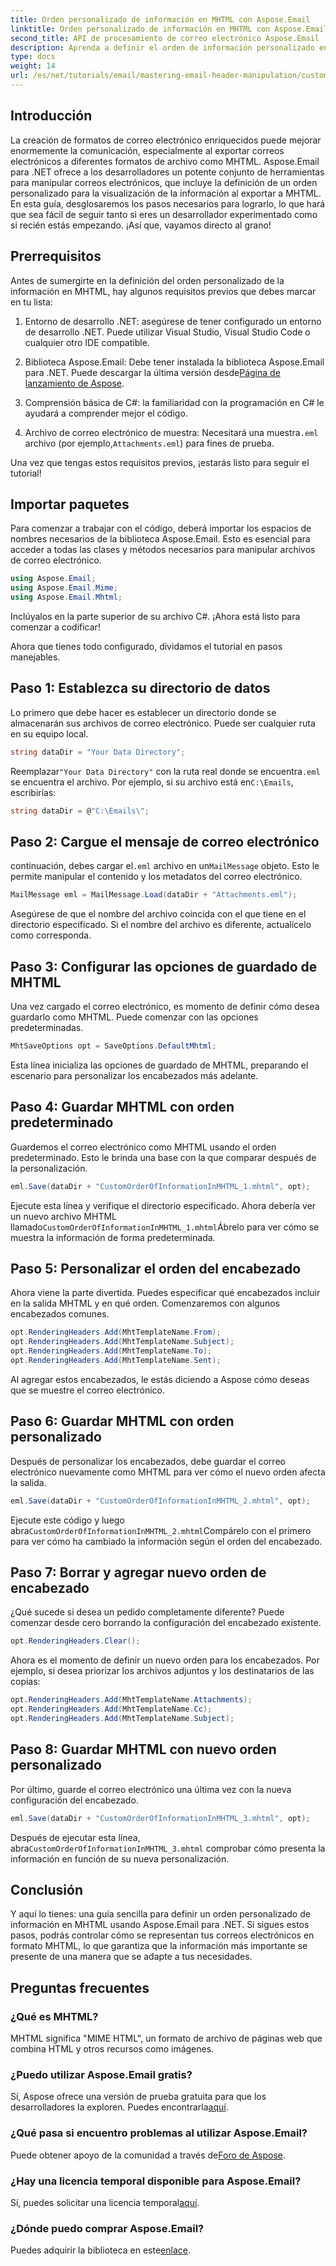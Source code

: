 ```yaml
---
title: Orden personalizado de información en MHTML con Aspose.Email
linktitle: Orden personalizado de información en MHTML con Aspose.Email
second_title: API de procesamiento de correo electrónico Aspose.Email .NET
description: Aprenda a definir el orden de información personalizado en MHTML usando Aspose.Email para .NET en este tutorial paso a paso.
type: docs
weight: 14
url: /es/net/tutorials/email/mastering-email-header-manipulation/custom-order-of-information-in-mhtml/
---
```

## Introducción

La creación de formatos de correo electrónico enriquecidos puede mejorar enormemente la comunicación, especialmente al exportar correos electrónicos a diferentes formatos de archivo como MHTML. Aspose.Email para .NET ofrece a los desarrolladores un potente conjunto de herramientas para manipular correos electrónicos, que incluye la definición de un orden personalizado para la visualización de la información al exportar a MHTML. En esta guía, desglosaremos los pasos necesarios para lograrlo, lo que hará que sea fácil de seguir tanto si eres un desarrollador experimentado como si recién estás empezando. ¡Así que, vayamos directo al grano!

## Prerrequisitos

Antes de sumergirte en la definición del orden personalizado de la información en MHTML, hay algunos requisitos previos que debes marcar en tu lista:

1. Entorno de desarrollo .NET: asegúrese de tener configurado un entorno de desarrollo .NET. Puede utilizar Visual Studio, Visual Studio Code o cualquier otro IDE compatible.

2.  Biblioteca Aspose.Email: Debe tener instalada la biblioteca Aspose.Email para .NET. Puede descargar la última versión desde[Página de lanzamiento de Aspose](https://releases.aspose.com/email/net/).

3. Comprensión básica de C#: la familiaridad con la programación en C# le ayudará a comprender mejor el código.

4.  Archivo de correo electrónico de muestra: Necesitará una muestra`.eml` archivo (por ejemplo,`Attachments.eml`) para fines de prueba.

Una vez que tengas estos requisitos previos, ¡estarás listo para seguir el tutorial!

## Importar paquetes

Para comenzar a trabajar con el código, deberá importar los espacios de nombres necesarios de la biblioteca Aspose.Email. Esto es esencial para acceder a todas las clases y métodos necesarios para manipular archivos de correo electrónico.

```csharp
using Aspose.Email;
using Aspose.Email.Mime;
using Aspose.Email.Mhtml;
```

Inclúyalos en la parte superior de su archivo C#. ¡Ahora está listo para comenzar a codificar!

Ahora que tienes todo configurado, dividamos el tutorial en pasos manejables.

## Paso 1: Establezca su directorio de datos

Lo primero que debe hacer es establecer un directorio donde se almacenarán sus archivos de correo electrónico. Puede ser cualquier ruta en su equipo local.

```csharp
string dataDir = "Your Data Directory";
```

 Reemplazar`"Your Data Directory"` con la ruta real donde se encuentra`.eml` se encuentra el archivo. Por ejemplo, si su archivo está en`C:\Emails`, escribirías:

```csharp
string dataDir = @"C:\Emails\";
```

## Paso 2: Cargue el mensaje de correo electrónico

 continuación, debes cargar el`.eml` archivo en un`MailMessage` objeto. Esto le permite manipular el contenido y los metadatos del correo electrónico.

```csharp
MailMessage eml = MailMessage.Load(dataDir + "Attachments.eml");
```

Asegúrese de que el nombre del archivo coincida con el que tiene en el directorio especificado. Si el nombre del archivo es diferente, actualícelo como corresponda.

## Paso 3: Configurar las opciones de guardado de MHTML

Una vez cargado el correo electrónico, es momento de definir cómo desea guardarlo como MHTML. Puede comenzar con las opciones predeterminadas.

```csharp
MhtSaveOptions opt = SaveOptions.DefaultMhtml;
```

Esta línea inicializa las opciones de guardado de MHTML, preparando el escenario para personalizar los encabezados más adelante.

## Paso 4: Guardar MHTML con orden predeterminado

Guardemos el correo electrónico como MHTML usando el orden predeterminado. Esto le brinda una base con la que comparar después de la personalización.

```csharp
eml.Save(dataDir + "CustomOrderOfInformationInMHTML_1.mhtml", opt);
```

 Ejecute esta línea y verifique el directorio especificado. Ahora debería ver un nuevo archivo MHTML llamado`CustomOrderOfInformationInMHTML_1.mhtml`Ábrelo para ver cómo se muestra la información de forma predeterminada.

## Paso 5: Personalizar el orden del encabezado

Ahora viene la parte divertida. Puedes especificar qué encabezados incluir en la salida MHTML y en qué orden. Comenzaremos con algunos encabezados comunes.

```csharp
opt.RenderingHeaders.Add(MhtTemplateName.From);
opt.RenderingHeaders.Add(MhtTemplateName.Subject);
opt.RenderingHeaders.Add(MhtTemplateName.To);
opt.RenderingHeaders.Add(MhtTemplateName.Sent);
```

Al agregar estos encabezados, le estás diciendo a Aspose cómo deseas que se muestre el correo electrónico.

## Paso 6: Guardar MHTML con orden personalizado

Después de personalizar los encabezados, debe guardar el correo electrónico nuevamente como MHTML para ver cómo el nuevo orden afecta la salida.

```csharp
eml.Save(dataDir + "CustomOrderOfInformationInMHTML_2.mhtml", opt);
```

 Ejecute este código y luego abra`CustomOrderOfInformationInMHTML_2.mhtml`Compárelo con el primero para ver cómo ha cambiado la información según el orden del encabezado.

## Paso 7: Borrar y agregar nuevo orden de encabezado

¿Qué sucede si desea un pedido completamente diferente? Puede comenzar desde cero borrando la configuración del encabezado existente.

```csharp
opt.RenderingHeaders.Clear();
```

Ahora es el momento de definir un nuevo orden para los encabezados. Por ejemplo, si desea priorizar los archivos adjuntos y los destinatarios de las copias:

```csharp
opt.RenderingHeaders.Add(MhtTemplateName.Attachments);
opt.RenderingHeaders.Add(MhtTemplateName.Cc);
opt.RenderingHeaders.Add(MhtTemplateName.Subject);
```

## Paso 8: Guardar MHTML con nuevo orden personalizado

Por último, guarde el correo electrónico una última vez con la nueva configuración del encabezado.

```csharp
eml.Save(dataDir + "CustomOrderOfInformationInMHTML_3.mhtml", opt);
```

 Después de ejecutar esta línea, abra`CustomOrderOfInformationInMHTML_3.mhtml` comprobar cómo presenta la información en función de su nueva personalización.

## Conclusión

Y aquí lo tienes: una guía sencilla para definir un orden personalizado de información en MHTML usando Aspose.Email para .NET. Si sigues estos pasos, podrás controlar cómo se representan tus correos electrónicos en formato MHTML, lo que garantiza que la información más importante se presente de una manera que se adapte a tus necesidades. 

## Preguntas frecuentes

### ¿Qué es MHTML?
MHTML significa "MIME HTML", un formato de archivo de páginas web que combina HTML y otros recursos como imágenes.

### ¿Puedo utilizar Aspose.Email gratis?
 Sí, Aspose ofrece una versión de prueba gratuita para que los desarrolladores la exploren. Puedes encontrarla[aquí](https://releases.aspose.com/).

### ¿Qué pasa si encuentro problemas al utilizar Aspose.Email?
 Puede obtener apoyo de la comunidad a través de[Foro de Aspose](https://forum.aspose.com/c/email/12/).

### ¿Hay una licencia temporal disponible para Aspose.Email?
 Sí, puedes solicitar una licencia temporal[aquí](https://purchase.aspose.com/temporary-license/).

### ¿Dónde puedo comprar Aspose.Email?
 Puedes adquirir la biblioteca en este[enlace](https://purchase.aspose.com/buy).